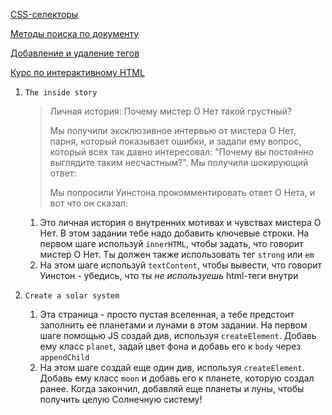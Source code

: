 [CSS-селекторы](https://learn.javascript.ru/css-selectors)

[Методы поиска по документу](https://learn.javascript.ru/searching-elements-dom)

[Добавление и удаление тегов](https://learn.javascript.ru/modifying-document)

[Курс по интерактивному HTML](https://www.khanacademy.org/computing/computer-programming/html-css-js)

1. `The inside story`

   > Личная история: Почему мистер О Нет такой грустный?
   >
   > Мы получили эксклюзивное интервью от мистера О Нет, парня, который показывает ошибки, и задали ему вопрос, который всех так давно интересовал: "Почему вы постоянно выглядите таким несчастным?". Мы получили шокирующий ответ:
   >
   > Мы попросили Уинстона прокомментировать ответ О Нета, и вот что он сказал:

   1. Это личная история о внутренних мотивах и чувствах мистера О Нет. В этом задании тебе надо добавить ключевые строки. На первом шаге используй `innerHTML`, чтобы задать, что говорит мистер О Нет. Ты должен также использовать тег `strong` или `em`
   2. На этом шаге используй `textContent`, чтобы вывести, что говорит Уинстон - убедись, что ты *не используешь* html-теги внутри

2. `Create a solar system`

   1. Эта страница - просто пустая вселенная, а тебе предстоит заполнить ее планетами и лунами в этом задании. На первом шаге помощью JS создай див, используя `createElement`. Добавь ему класс `planet`, задай цвет фона и добавь его к `body` через `appendChild`
   2. На этом шаге создай еще один див, используя `createElement`. Добавь ему класс `moon` и добавь его к планете, которую создал ранее. Когда закончил, добавляй еще планеты и луны, чтобы получить целую Солнечную систему!
